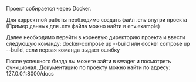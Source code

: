 Проект собирается через Docker.

Для корректной работы необходимо создать файл .env внутри проекта
(Пример данных для .env файла можно найти в env.example)

Далее необходимо перейти в корневую директорию проекта и ввести следующую команду:
docker-compose up --build или docker compose up --build, если первая команда выдаст ошибку

После успешного билда вы можете зайти в swager и посмотреть функционал.
Документацию по проекту можно найти по адресу: 127.0.0.1:8000/docs